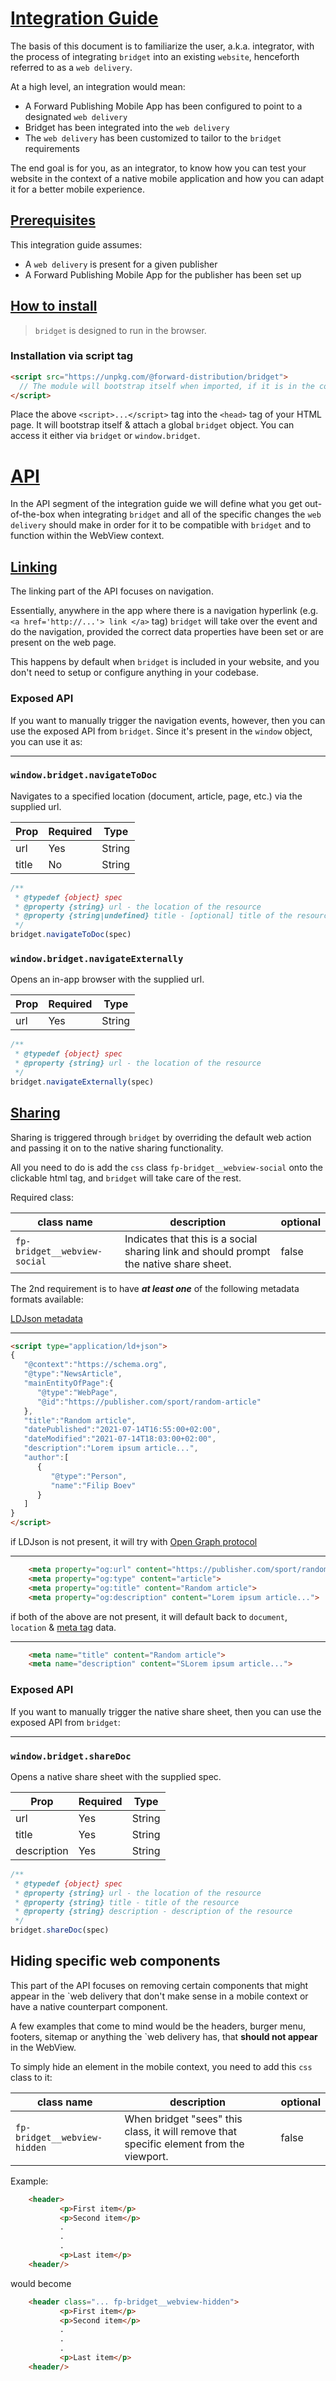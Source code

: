 # [Integration Guide](#integration-guide)
The basis of this document is to familiarize the user, a.k.a. integrator, with the process of integrating `bridget` into an existing `website`,  henceforth referred to as a `web delivery`.

At a high level, an integration would mean:

- A Forward Publishing Mobile App has been configured to point to a designated `web delivery`
- Bridget has been integrated into the `web delivery`
- The `web delivery` has been customized to tailor to the `bridget` requirements


The end goal is for you, as an integrator, to know how you can test your website in the context of a native mobile application and how you can adapt it for a better mobile experience.

## [Prerequisites](#prerequisites)

This integration guide assumes:
- A `web delivery` is present for a given publisher
- A Forward Publishing Mobile App for the publisher has been set up

## [How to install](#how-to-install)
> `bridget` is designed to run in the browser.

### Installation via script tag
```html
<script src="https://unpkg.com/@forward-distribution/bridget">
  // The module will bootstrap itself when imported, if it is in the correct context (mobile webview)
</script>
```
Place the above `<script>...</script>` tag into the `<head>` tag of your HTML page. It will bootstrap itself & attach a global `bridget` object. You can access it either via `bridget` or `window.bridget`.

<!---
## [Alternative installation via NPM](#alternative-installation-via-npm)
The module is available on NPM, if you’re using a front-end packager like Browserify or Webpack:
Just run

```
npm install -g @forward-distribution/bridget
```

You can then `require` or `import` the lib like any other module.
--->


# [API](#api)

In the API segment of the integration guide we will define what you get out-of-the-box when integrating `bridget` and all of the specific changes the `web delivery` should make in order for it to be compatible with `bridget` and to function within the WebView context.

## [Linking](#api-linking)

The linking part of the API focuses on navigation.

Essentially, anywhere in the app where there is a navigation hyperlink (e.g. `<a href='http://...'> link </a>` tag) `bridget` will take over the event and do the navigation, provided the correct data properties have been set or are present on the web page. 

This happens by default when `bridget` is included in your website, and you don't need to setup or configure anything in your codebase.

### Exposed API

If you want to manually trigger the navigation events, however, then you can use the exposed API from `bridget`.
Since it's present in the `window` object, you can use it as:

---

### `window.bridget.navigateToDoc`
Navigates to a specified location (document, article, page, etc.) via the supplied url.

| Prop  | Required | Type |
| ------| -------- | ------------|
| url   | Yes      | String      |
| title | No       | String      |

```js
/**
 * @typedef {object} spec
 * @property {string} url - the location of the resource
 * @property {string|undefined} title - [optional] title of the resource
 */
bridget.navigateToDoc(spec)
```

### `window.bridget.navigateExternally`
Opens an in-app browser with the supplied url.

| Prop  | Required | Type |
| ------| -------- | ------------|
| url   | Yes      | String      |

```js
/**
 * @typedef {object} spec
 * @property {string} url - the location of the resource
 */
bridget.navigateExternally(spec)
```

## [Sharing](#api-sharing)

Sharing is triggered through `bridget` by overriding the default web action and passing it on to the native sharing functionality. 

All you need to do is add the `css` class `fp-bridget__webview-social` onto the clickable html tag, and `bridget` will take care of the rest.

Required class:

|class name|description|optional|
|---|---|---|
|`fp-bridget__webview-social`|Indicates that this is a social sharing link and should prompt the native share sheet.|false|


The 2nd requirement is to have ***at least one*** of the following metadata formats available:


[LDJson metadata](https://json-ld.org/)
***
```html
<script type="application/ld+json">
{
   "@context":"https://schema.org",
   "@type":"NewsArticle",
   "mainEntityOfPage":{
      "@type":"WebPage",
      "@id":"https://publisher.com/sport/random-article"
   },
   "title":"Random article",
   "datePublished":"2021-07-14T16:55:00+02:00",
   "dateModified":"2021-07-14T18:03:00+02:00",
   "description":"Lorem ipsum article...",
   "author":[
      {
         "@type":"Person",
         "name":"Filip Boev"
      }
   ]
}
</script>
```

  if LDJson is not present, it will try with [Open Graph protocol](https://ogp.me/)
  ***

```html
    <meta property="og:url" content="https://publisher.com/sport/random-article">
    <meta property="og:type" content="article">
    <meta property="og:title" content="Random article">
    <meta property="og:description" content="Lorem ipsum article...">
```

if both of the above are not  present, it will default back to `document`, `location` & [meta tag](https://developer.mozilla.org/en-US/docs/Learn/HTML/Introduction_to_HTML/The_head_metadata_in_HTML) data.
***

```html
    <meta name="title" content="Random article">
    <meta name="description" content="SLorem ipsum article...">
```

### Exposed API

 If you want to manually trigger the native share sheet, then you can use the exposed API from `bridget`:

---

### `window.bridget.shareDoc`
Opens a native share sheet with the supplied spec.

| Prop  | Required | Type |
| ------------| --------- | ------------|
| url         | Yes       | String      |
| title       | Yes       | String      |
| description | Yes       | String      |

```js
/**
 * @typedef {object} spec
 * @property {string} url - the location of the resource
 * @property {string} title - title of the resource
 * @property {string} description - description of the resource
 */
bridget.shareDoc(spec)
```

## Hiding specific web components

This part of the API focuses on removing certain components that might appear in the `web delivery that don't make sense in a mobile context or have a native counterpart component.

A few examples that come to mind would be the headers, burger menu, footers, sitemap or anything the `web delivery has, that **should not appear** in the WebView.

To simply hide an element in the mobile context, you need to add this `css` class to it:

|class name|description|optional|
|---|---|---|
|`fp-bridget__webview-hidden`|When bridget "sees" this class, it will remove that specific element from the viewport.|false|

Example:

```html
	<header>
           <p>First item</p>
           <p>Second item</p>
           .
           .
           .
           <p>Last item</p>
    <header/>
```

would become

```html
	<header class="... fp-bridget__webview-hidden">
           <p>First item</p>
           <p>Second item</p>
           .
           .
           .
           <p>Last item</p>
    <header/>
```
    

